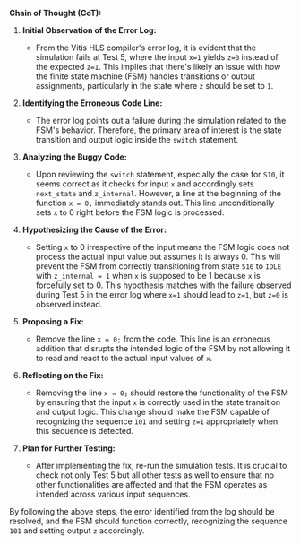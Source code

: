 **Chain of Thought (CoT):**

1. **Initial Observation of the Error Log:**
   - From the Vitis HLS compiler's error log, it is evident that the simulation fails at Test 5, where the input `x=1` yields `z=0` instead of the expected `z=1`. This implies that there's likely an issue with how the finite state machine (FSM) handles transitions or output assignments, particularly in the state where `z` should be set to `1`.

2. **Identifying the Erroneous Code Line:**
   - The error log points out a failure during the simulation related to the FSM's behavior. Therefore, the primary area of interest is the state transition and output logic inside the `switch` statement.

3. **Analyzing the Buggy Code:**
   - Upon reviewing the `switch` statement, especially the case for `S10`, it seems correct as it checks for input `x` and accordingly sets `next_state` and `z_internal`. However, a line at the beginning of the function `x = 0;` immediately stands out. This line unconditionally sets `x` to 0 right before the FSM logic is processed.

4. **Hypothesizing the Cause of the Error:**
   - Setting `x` to 0 irrespective of the input means the FSM logic does not process the actual input value but assumes it is always 0. This will prevent the FSM from correctly transitioning from state `S10` to `IDLE` with `z_internal = 1` when `x` is supposed to be 1 because `x` is forcefully set to 0. This hypothesis matches with the failure observed during Test 5 in the error log where `x=1` should lead to `z=1`, but `z=0` is observed instead.

5. **Proposing a Fix:**
   - Remove the line `x = 0;` from the code. This line is an erroneous addition that disrupts the intended logic of the FSM by not allowing it to read and react to the actual input values of `x`.

6. **Reflecting on the Fix:**
   - Removing the line `x = 0;` should restore the functionality of the FSM by ensuring that the input `x` is correctly used in the state transition and output logic. This change should make the FSM capable of recognizing the sequence `101` and setting `z=1` appropriately when this sequence is detected.

7. **Plan for Further Testing:**
   - After implementing the fix, re-run the simulation tests. It is crucial to check not only Test 5 but all other tests as well to ensure that no other functionalities are affected and that the FSM operates as intended across various input sequences.

By following the above steps, the error identified from the log should be resolved, and the FSM should function correctly, recognizing the sequence `101` and setting output `z` accordingly.